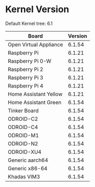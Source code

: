 
# Kernel Version

Default Kernel tree: 6.1

| Board | Version |
|-------|---------|
| Open Virtual Appliance | 6.1.54 |
| Raspberry Pi | 6.1.21 |
| Raspberry Pi 0-W | 6.1.21 |
| Raspberry Pi 2 | 6.1.21 |
| Raspberry Pi 3 | 6.1.21 |
| Raspberry Pi 4 | 6.1.21 |
| Home Assistant Yellow | 6.1.21 |
| Home Assistant Green | 6.1.54 |
| Tinker Board | 6.1.54 |
| ODROID-C2 | 6.1.54 |
| ODROID-C4 | 6.1.54 |
| ODROID-M1 | 6.1.54 |
| ODROID-N2 | 6.1.54 |
| ODROID-XU4 | 6.1.54 |
| Generic aarch64 | 6.1.54 |
| Generic x86-64 | 6.1.54 |
| Khadas VIM3 | 6.1.54 |
